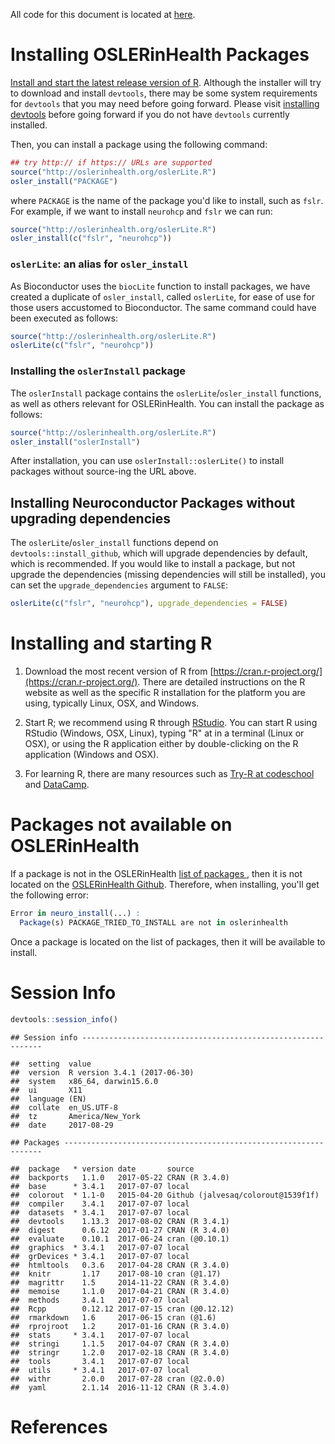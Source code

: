 




All code for this document is located at [here](https://raw.githubusercontent.com/muschellij2/neuroc/master/install_oslerinhealth/index.R).

# Installing OSLERinHealth Packages 

[Install and start the latest release version of R](#installing-and-starting-r).  Although the installer will try to download and install `devtools`, there may be some system requirements for `devtools` that you may need before going forward.  Please visit [installing devtools](../installing_devtools/index.html) before going forward if you do not have `devtools` currently installed. 

Then, you can install a package using the following command:

```r
## try http:// if https:// URLs are supported
source("http://oslerinhealth.org/oslerLite.R")
osler_install("PACKAGE")
```
where `PACKAGE` is the name of the package you'd like to install, such as `fslr`.  For example, if we want to install `neurohcp` and `fslr` we can run:
```r
source("http://oslerinhealth.org/oslerLite.R")
osler_install(c("fslr", "neurohcp"))
```
### `oslerLite`: an alias for `osler_install`

As Bioconductor uses the `biocLite` function to install packages, we have created a duplicate of `osler_install`, called `oslerLite`, for ease of use for those users accustomed to Bioconductor.  The same command could have been executed as follows:
```r
source("http://oslerinhealth.org/oslerLite.R")
oslerLite(c("fslr", "neurohcp"))
```

### Installing the `oslerInstall` package

The `oslerInstall` package contains the `oslerLite`/`osler_install` functions, as well as others relevant for OSLERinHealth.  You can install the package as follows:

```r
source("http://oslerinhealth.org/oslerLite.R")
osler_install("oslerInstall")
```

After installation, you can use `` oslerInstall::oslerLite() `` to install packages without source-ing the URL above.

## Installing Neuroconductor Packages without upgrading dependencies

The `oslerLite`/`osler_install` functions depend on `devtools::install_github`, which will upgrade dependencies by default, which is recommended.  If you would like to install a package, but not upgrade the dependencies (missing dependencies will still be installed), you can set the `upgrade_dependencies` argument to `FALSE`:

```r
oslerLite(c("fslr", "neurohcp"), upgrade_dependencies = FALSE)
```

# Installing and starting R 

1.  Download the most recent version of R from [https://cran.r-project.org/](https://cran.r-project.org/). There are detailed instructions on the R website as well as the specific R installation for the platform you are using, typically Linux, OSX, and Windows.

2.  Start R; we recommend using R through [RStudio](https://www.rstudio.com/).  You can start R using RStudio (Windows, OSX, Linux), typing "R" at in a terminal (Linux or OSX), or using the R application either by double-clicking on the R application (Windows and OSX).

3.  For learning R, there are many resources such as [Try-R at codeschool](http://tryr.codeschool.com/) and [DataCamp](https://www.datacamp.com/getting-started?step=2&track=r).


# Packages not available on OSLERinHealth

If a package is not in the OSLERinHealth [list of packages ](http://oslerinhealth.org/list-current-packages), then it is not located on the [OSLERinHealth Github](https://github.com/oslerinhealth?tab=repositories).  Therefore, when installing, you'll get the following error:

```r
Error in neuro_install(...) : 
  Package(s) PACKAGE_TRIED_TO_INSTALL are not in oslerinhealth
```

Once a package is located on the list of packages, then it will be available to install. 


# Session Info


```r
devtools::session_info()
```

```
## Session info -------------------------------------------------------------
```

```
##  setting  value                       
##  version  R version 3.4.1 (2017-06-30)
##  system   x86_64, darwin15.6.0        
##  ui       X11                         
##  language (EN)                        
##  collate  en_US.UTF-8                 
##  tz       America/New_York            
##  date     2017-08-29
```

```
## Packages -----------------------------------------------------------------
```

```
##  package   * version date       source                            
##  backports   1.1.0   2017-05-22 CRAN (R 3.4.0)                    
##  base      * 3.4.1   2017-07-07 local                             
##  colorout  * 1.1-0   2015-04-20 Github (jalvesaq/colorout@1539f1f)
##  compiler    3.4.1   2017-07-07 local                             
##  datasets  * 3.4.1   2017-07-07 local                             
##  devtools    1.13.3  2017-08-02 CRAN (R 3.4.1)                    
##  digest      0.6.12  2017-01-27 CRAN (R 3.4.0)                    
##  evaluate    0.10.1  2017-06-24 cran (@0.10.1)                    
##  graphics  * 3.4.1   2017-07-07 local                             
##  grDevices * 3.4.1   2017-07-07 local                             
##  htmltools   0.3.6   2017-04-28 CRAN (R 3.4.0)                    
##  knitr       1.17    2017-08-10 cran (@1.17)                      
##  magrittr    1.5     2014-11-22 CRAN (R 3.4.0)                    
##  memoise     1.1.0   2017-04-21 CRAN (R 3.4.0)                    
##  methods     3.4.1   2017-07-07 local                             
##  Rcpp        0.12.12 2017-07-15 cran (@0.12.12)                   
##  rmarkdown   1.6     2017-06-15 cran (@1.6)                       
##  rprojroot   1.2     2017-01-16 CRAN (R 3.4.0)                    
##  stats     * 3.4.1   2017-07-07 local                             
##  stringi     1.1.5   2017-04-07 CRAN (R 3.4.0)                    
##  stringr     1.2.0   2017-02-18 CRAN (R 3.4.0)                    
##  tools       3.4.1   2017-07-07 local                             
##  utils     * 3.4.1   2017-07-07 local                             
##  withr       2.0.0   2017-07-28 cran (@2.0.0)                     
##  yaml        2.1.14  2016-11-12 CRAN (R 3.4.0)
```

# References
